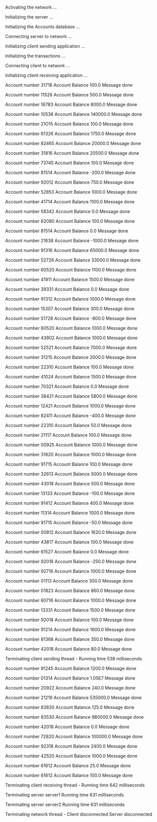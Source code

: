  Activating the network ...

 Initializing the server ...

 Initializing the Accounts database ...

 Connecting server to network ...

 Initializing client sending application ...

 Initializing the transactions ... 

 Connecting client to network ...

 Initializing client receiving application ...

 Account number 31718 Account Balance 100.0 Message done

 Account number 11528 Account Balance 500.0 Message done

 Account number 16783 Account Balance 8000.0 Message done

 Account number 10538 Account Balance 140000.0 Message done

 Account number 21O15 Account Balance 100.0 Message done

 Account number 61326 Account Balance 1750.0 Message done

 Account number 82465 Account Balance 20000.0 Message done

 Account number 31816 Account Balance 20500.0 Message done

 Account number 73745 Account Balance 100.0 Message done

 Account number 81514 Account Balance -200.0 Message done

 Account number 92012 Account Balance 750.0 Message done

 Account number 52853 Account Balance 1000.0 Message done

 Account number 41714 Account Balance 1100.0 Message done

 Account number 58342 Account Balance 0.0 Message done

 Account number 62080 Account Balance 100.0 Message done

 Account number 81514 Account Balance 0.0 Message done

 Account number 21638 Account Balance -1000.0 Message done

 Account number 91316 Account Balance 65000.0 Message done

 Account number 52726 Account Balance 33000.0 Message done

 Account number 60520 Account Balance 1100.0 Message done

 Account number 41911 Account Balance 1500.0 Message done

 Account number 39331 Account Balance 0.0 Message done

 Account number 91312 Account Balance 1000.0 Message done

 Account number 15307 Account Balance 300.0 Message done

 Account number 51728 Account Balance -800.0 Message done

 Account number 60520 Account Balance 1000.0 Message done

 Account number 43902 Account Balance 1000.0 Message done

 Account number 52521 Account Balance 7000.0 Message done

 Account number 31215 Account Balance 2000.0 Message done

 Account number 22310 Account Balance 100.0 Message done

 Account number 41024 Account Balance 1500.0 Message done

 Account number 70321 Account Balance 0.0 Message done

 Account number 38421 Account Balance 5800.0 Message done

 Account number 12421 Account Balance 1000.0 Message done

 Account number 82411 Account Balance -400.0 Message done

 Account number 22310 Account Balance 50.0 Message done

 Account number 21117 Account Balance 100.0 Message done

 Account number 00925 Account Balance 1000.0 Message done

 Account number 31820 Account Balance 1000.0 Message done

 Account number 91715 Account Balance 100.0 Message done

 Account number 32613 Account Balance 3000.0 Message done

 Account number 43018 Account Balance 500.0 Message done

 Account number 13133 Account Balance -100.0 Message done

 Account number 91412 Account Balance 400.0 Message done

 Account number 11314 Account Balance 1000.0 Message done

 Account number 91715 Account Balance -50.0 Message done

 Account number 00812 Account Balance 1620.0 Message done

 Account number 43817 Account Balance 100.0 Message done

 Account number 61527 Account Balance 0.0 Message done

 Account number 92018 Account Balance -250.0 Message done

 Account number 92716 Account Balance 1000.0 Message done

 Account number 01113 Account Balance 300.0 Message done

 Account number 01823 Account Balance 860.0 Message done

 Account number 60716 Account Balance 1000.0 Message done

 Account number 13331 Account Balance 1500.0 Message done

 Account number 92018 Account Balance 100.0 Message done

 Account number 91214 Account Balance 1600.0 Message done

 Account number 81368 Account Balance 350.0 Message done

 Account number 42018 Account Balance 80.0 Message done

 Terminating client sending thread -  Running time 538 milliseconds

 Account number 91245 Account Balance 1200.0 Message done

 Account number 01314 Account Balance 1.05E7 Message done

 Account number 20922 Account Balance 240.0 Message done

 Account number 21219 Account Balance 535000.0 Message done

 Account number 83830 Account Balance 125.0 Message done

 Account number 83530 Account Balance 980000.0 Message done

 Account number 42018 Account Balance 0.0 Message done

 Account number 72820 Account Balance 100000.0 Message done

 Account number 92318 Account Balance 2400.0 Message done

 Account number 42520 Account Balance 1000.0 Message done

 Account number 61612 Account Balance 25.0 Message done

 Account number 61612 Account Balance 100.0 Message done

 Terminating client receiving thread -  Running time 642 milliseconds

 Terminating server server1 Running time 631 milliseconds

 Terminating server server2  Running time 631 milliseconds

 Terminating network thread - Client disconnected Server disconnected
